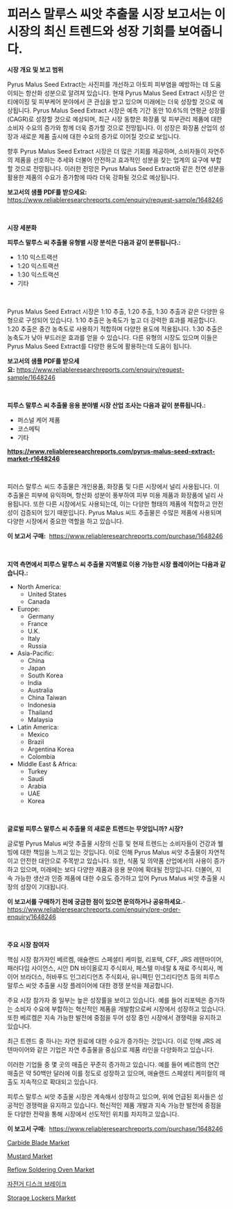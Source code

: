 <p><h1>피러스 말루스 씨앗 추출물 시장 보고서는 이 시장의 최신 트렌드와 성장 기회를 보여줍니다.</h1></p><p><strong>시장 개요 및 보고 범위</strong></p>
<p><p>Pyrus Malus Seed Extract는 사진피를 개선하고 아토피 피부염을 예방하는 데 도움이되는 항산화 성분으로 알려져 있습니다. 현재 Pyrus Malus Seed Extract 시장은 안티에이징 및 피부케어 분야에서 큰 관심을 받고 있으며 미래에는 더욱 성장할 것으로 예상됩니다. Pyrus Malus Seed Extract 시장은 예측 기간 동안 10.6%의 연평균 성장률(CAGR)로 성장할 것으로 예상되며, 최근 시장 동향은 화장품 및 피부관리 제품에 대한 소비자 수요의 증가와 함께 더욱 증가할 것으로 전망됩니다. 이 성장은 화장품 산업의 성장과 새로운 제품 출시에 대한 수요의 증가로 이어질 것으로 보입니다.</p><p>향후 Pyrus Malus Seed Extract 시장은 더 많은 기회를 제공하며, 소비자들이 자연주의 제품을 선호하는 추세와 더불어 안전하고 효과적인 성분을 찾는 업계의 요구에 부합할 것으로 전망됩니다. 이러한 전망은 Pyrus Malus Seed Extract와 같은 천연 성분을 활용한 제품의 수요가 증가함에 따라 더욱 강화될 것으로 예상됩니다.</p></p>
<p><strong>보고서의 샘플 PDF를 받으세요:</strong> <a href="https://www.reliableresearchreports.com/enquiry/request-sample/1648246">https://www.reliableresearchreports.com/enquiry/request-sample/1648246</a></p>
<p>&nbsp;</p>
<p><strong>시장 세분화</strong></p>
<p><strong>피루스 말루스 씨 추출물 유형별 시장 분석은 다음과 같이 분류됩니다.:</strong></p>
<p><ul><li>1:10 익스트랙션</li><li>1:20 익스트랙션</li><li>1:30 익스트랙션</li><li>기타</li></ul></p>
<p>&nbsp;</p>
<p><p>Pyrus Malus Seed Extract 시장은 1:10 추출, 1:20 추출, 1:30 추출과 같은 다양한 유형으로 구성되어 있습니다. 1:10 추출은 농축도가 높고 더 강력한 효과를 제공합니다. 1:20 추출은 중간 농축도로 사용하기 적합하며 다양한 용도에 적용됩니다. 1:30 추출은 농축도가 낮아 부드러운 효과를 얻을 수 있습니다. 다른 유형의 시장도 있으며 이들은 Pyrus Malus Seed Extract를 다양한 용도에 활용하는데 도움이 됩니다.</p></p>
<p><strong>보고서의 샘플 PDF를 받으세요:</strong>&nbsp;<a href="https://www.reliableresearchreports.com/enquiry/request-sample/1648246">https://www.reliableresearchreports.com/enquiry/request-sample/1648246</a></p>
<p>&nbsp;</p>
<p><strong> 피루스 말루스 씨 추출물 응용 분야별 시장 산업 조사는 다음과 같이 분류됩니다.:</strong></p>
<p><ul><li>퍼스널 케어 제품</li><li>코스메틱</li><li>기타</li></ul></p>
<p><strong><a href="https://www.reliableresearchreports.com/pyrus-malus-seed-extract-market-r1648246">https://www.reliableresearchreports.com/pyrus-malus-seed-extract-market-r1648246</a></strong></p>
<p>&nbsp;</p>
<p><p>피러스 말루스 씨드 추출물은 개인용품, 화장품 및 다른 시장에서 널리 사용됩니다. 이 추출물은 피부에 유익하며, 항산화 성분이 풍부하여 피부 미용 제품과 화장품에 널리 사용됩니다. 또한 다른 시장에서도 사용되는데, 이는 다양한 형태의 제품에 적합하고 안전성이 검증되어 있기 때문입니다. Pyrus Malus 씨드 추출물은 수많은 제품에 사용되며 다양한 시장에서 중요한 역할을 하고 있습니다.</p></p>
<p><strong>이 보고서 구매:</strong>&nbsp; <a href="https://www.reliableresearchreports.com/purchase/1648246">https://www.reliableresearchreports.com/purchase/1648246</a></p>
<p>&nbsp;</p>
<p><strong>지역 측면에서 피루스 말루스 씨 추출물 지역별로 이용 가능한 시장 플레이어는 다음과 같습니다.:</strong></p>
<p><ul>
    <li>
        North America:
        <ul>
            <li>United States</li>
            <li>Canada</li>
        </ul>
    </li>
    <li>
        Europe:
        <ul>
            <li>Germany</li>
            <li>France</li>
            <li>U.K.</li>
            <li>Italy</li>
            <li>Russia</li>
        </ul>
    </li>
    <li>
        Asia-Pacific:
        <ul>
            <li>China</li>
            <li>Japan</li>
            <li>South Korea</li>
            <li>India</li>
            <li>Australia</li>
            <li>China Taiwan</li>
            <li>Indonesia</li>
            <li>Thailand</li>
            <li>Malaysia</li>
        </ul>
    </li>
    <li>
        Latin America:
        <ul>
            <li>Mexico</li>
            <li>Brazil</li>
            <li>Argentina Korea</li>
            <li>Colombia</li>
        </ul>
    </li>
    <li>
        Middle East & Africa:
        <ul>
            <li>Turkey</li>
            <li>Saudi</li>
            <li>Arabia</li>
            <li>UAE</li>
            <li>Korea</li>
        </ul>
    </li>
    </ul></p>
<p>&nbsp;</p>
<p><strong>글로벌 피루스 말루스 씨 추출물 의 새로운 트렌드는 무엇입니까? 시장?</strong></p>
<p><p>글로벌 Pyrus Malus 씨앗 추출물 시장의 신흥 및 현재 트렌드는 소비자들이 건강과 웰빙에 대한 책임을 느끼고 있는 것입니다. 이로 인해 Pyrus Malus 씨앗 추출물이 자연적이고 안전한 대안으로 주목받고 있습니다. 또한, 식품 및 의약품 산업에서의 사용이 증가하고 있으며, 미래에는 보다 다양한 제품과 응용 분야에 확대될 전망입니다. 더불어, 지속 가능한 생산과 인증 제품에 대한 수요도 증가하고 있어 Pyrus Malus 씨앗 추출물 시장의 성장이 기대됩니다.</p></p>
<p><strong>이 보고서를 구매하기 전에 궁금한 점이 있으면 문의하거나 공유하세요.</strong>- <a href="https://www.reliableresearchreports.com/enquiry/pre-order-enquiry/1648246">https://www.reliableresearchreports.com/enquiry/pre-order-enquiry/1648246</a></p>
<p>&nbsp;</p>
<p><strong>주요 시장 참여자</strong></p>
<p><p>핵심 시장 참가자인 베르켐, 애슐랜드 스페셜티 케미컬, 리포텍, CFF, JRS 레텐마이어, 패러다임 사이언스, 시안 DN 바이올로지 주식회사, 페스텔 미네랄 & 재료 주식회사, 메이어 브라더스, 허바푸드 인그리디언츠 주식회사, 유니펙틴 인그리디언츠 등의 피루스 말루스 씨앗 추출물 시장 플레이어에 대한 경쟁 분석을 제공합니다.</p><p>주요 시장 참가자 중 일부는 높은 성장률을 보이고 있습니다. 예를 들어 리포텍은 증가하는 소비자 수요에 부합하는 혁신적인 제품을 개발함으로써 시장에서 성장하고 있습니다. 또한 베르켐은 지속 가능한 발전에 중점을 두어 성장 중인 시장에서 경쟁력을 유지하고 있습니다.</p><p>최근 트렌드 중 하나는 자연 원료에 대한 수요가 증가하는 것입니다. 이로 인해 JRS 레텐마이어와 같은 기업은 자연 추출물을 중심으로 제품 라인을 다양화하고 있습니다.</p><p>이러한 기업들 중 몇 곳의 매출은 꾸준히 증가하고 있습니다. 예를 들어 베르켐의 연간 매출은 약 50백만 달러에 이를 정도로 성장하고 있으며, 애슐랜드 스페셜티 케미컬의 매출도 지속적으로 확대되고 있습니다.</p><p>피루스 말루스 씨앗 추출물 시장은 계속해서 성장하고 있으며, 위에 언급된 회사들은 성공적인 경쟁력을 유지하고 있습니다. 혁신적인 제품 개발과 지속 가능한 발전에 중점을 둔 다양한 전략을 통해 시장에서 선도적인 위치를 차지하고 있습니다.</p></p>
<p><strong>이 보고서 구매:</strong>&nbsp;&nbsp;<a href="https://www.reliableresearchreports.com/purchase/1648246">https://www.reliableresearchreports.com/purchase/1648246</a></p>
<p><p><a href="https://view.publitas.com/reportprime-1/carbide-blade-market-insight-market-trends-growth-forecasted-from-2024-to-2031/">Carbide Blade Market</a></p><p><a href="https://www.linkedin.com/pulse/mustard-market-key-successful-business-strategy-forecast-till-txopc?trackingId=Gbia9c6VlgAv7iczMfZ2Sg%3D%3D">Mustard Market</a></p><p><a href="https://gamy-alyssum-396.notion.site/Reflow-Soldering-Oven-Market-Trends-and-Market-Analysis-forecasted-for-period-2024-2031-936effbe99cd4d189bacbbbe9680bf1c">Reflow Soldering Oven Market</a></p><p><a href="https://medium.com/@vallieemard2023/%EC%9E%90%EC%A0%84%EA%B1%B0-%EB%94%94%EC%8A%A4%ED%81%AC-%EB%B8%8C%EB%A0%88%EC%9D%B4%ED%81%AC-%EC%8B%9C%EC%9E%A5-%EC%A1%B0%EC%82%AC-%EB%B3%B4%EA%B3%A0%EC%84%9C-%EA%B7%B8-%EC%97%AD%EC%82%AC-%EB%B0%8F-2024%EB%85%84%EB%B6%80%ED%84%B0-2031%EB%85%84%EA%B9%8C%EC%A7%80%EC%9D%98-%EC%98%88%EC%B8%A1-2e3496991831">자전거 디스크 브레이크</a></p><p><a href="https://www.linkedin.com/pulse/decoding-storage-lockers-market-metrics-share-trends-growth-jpu3c?trackingId=pR6Au%2BHUIOQdq%2BKFxt8xUA%3D%3D">Storage Lockers Market</a></p></p>